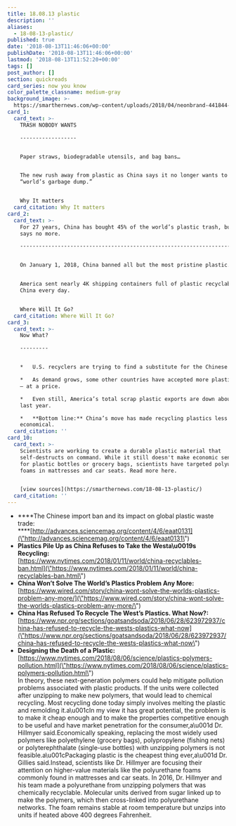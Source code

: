```yaml
---
title: 18.08.13 plastic
description: ''
aliases:
  - 18-08-13-plastic/
published: true
date: '2018-08-13T11:46:06+00:00'
publishDate: '2018-08-13T11:46:06+00:00'
lastmod: '2018-08-13T11:52:20+00:00'
tags: []
post_author: []
section: quickreads
card_series: now you know
color_palette_classname: medium-gray
background_image: >-
  https://smarthernews.com/wp-content/uploads/2018/04/neonbrand-441844-unsplash-scaled.jpg
card_1:
  card_text: >-
    TRASH NOBODY WANTS

    ------------------


    Paper straws, biodegradable utensils, and bag bans…


    The new rush away from plastic as China says it no longer wants to be the
    “world’s garbage dump.”


    Why It matters
  card_citation: Why It matters
card_2:
  card_text: >-
    For 27 years, China has bought 45% of the world’s plastic trash, but now it
    says no more.

    -----------------------------------------------------------------------------------------


    On January 1, 2018, China banned all but the most pristine plastic.


    America sent nearly 4K shipping containers full of plastic recyclables to
    China every day.


    Where Will It Go?
  card_citation: Where Will It Go?
card_3:
  card_text: >-
    Now What?

    ---------


    *   U.S. recyclers are trying to find a substitute for the Chinese market.

    *   As demand grows, some other countries have accepted more plastic exports
    – at a price.

    *   Even still, America’s total scrap plastic exports are down about 40% vs.
    last year.

    *   **Bottom line:** China’s move has made recycling plastics less
    economical.
  card_citation: ''
card_10:
  card_text: >-
    Scientists are working to create a durable plastic material that
    self-destructs on command. While it still doesn't make economic sense to use
    for plastic bottles or grocery bags, scientists have targeted polyurethane
    foams in mattresses and car seats. Read more here.


    [view sources](https://smarthernews.com/18-08-13-plastic/)
  card_citation: ''
---
```

*   ****The Chinese import ban and its impact on global plastic waste trade:  
    ****[http://advances.sciencemag.org/content/4/6/eaat0131](\"http://advances.sciencemag.org/content/4/6/eaat0131\")
*   **Plastics Pile Up as China Refuses to Take the Westa\\u0019s Recycling:**  
    [https://www.nytimes.com/2018/01/11/world/china-recyclables-ban.html](\"https://www.nytimes.com/2018/01/11/world/china-recyclables-ban.html\")
*   **China Won’t Solve The World’s Plastics Problem Any More:**  
    [https://www.wired.com/story/china-wont-solve-the-worlds-plastics-problem-any-more/](\"https://www.wired.com/story/china-wont-solve-the-worlds-plastics-problem-any-more/\")
*   **China Has Refused To Recycle The West’s Plastics. What Now?:**  
    [https://www.npr.org/sections/goatsandsoda/2018/06/28/623972937/china-has-refused-to-recycle-the-wests-plastics-what-now](\"https://www.npr.org/sections/goatsandsoda/2018/06/28/623972937/china-has-refused-to-recycle-the-wests-plastics-what-now\")
*   **Designing the Death of a Plastic:**  
    [https://www.nytimes.com/2018/08/06/science/plastics-polymers-pollution.html](\"https://www.nytimes.com/2018/08/06/science/plastics-polymers-pollution.html\")  
    In theory, these next-generation polymers could help mitigate pollution problems associated with plastic products. If the units were collected after unzipping to make new polymers, that would lead to chemical recycling. Most recycling done today simply involves melting the plastic and remolding it.a\\u001cIn my view it has great potential, the problem is to make it cheap enough and to make the properties competitive enough to be useful and have market penetration for the consumer,a\\u001d Dr. Hillmyer said.Economically speaking, replacing the most widely used polymers like polyethylene (grocery bags), polypropylene (fishing nets) or polyterephthalate (single-use bottles) with unzipping polymers is not feasible.a\\u001cPackaging plastic is the cheapest thing ever,a\\u001d Dr. Gillies said.Instead, scientists like Dr. Hillmyer are focusing their attention on higher-value materials like the polyurethane foams commonly found in mattresses and car seats. In 2016, Dr. Hillmyer and his team made a polyurethane from unzipping polymers that was chemically recyclable. Molecular units derived from sugar linked up to make the polymers, which then cross-linked into polyurethane networks. The foam remains stable at room temperature but unzips into units if heated above 400 degrees Fahrenheit.